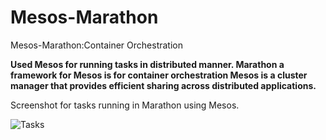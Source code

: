 # Mesos-Marathon
Mesos-Marathon:Container Orchestration

**Used Mesos for running tasks in distributed manner. Marathon a framework for Mesos is for container orchestration Mesos is a cluster manager that provides efficient sharing across distributed applications.**

Screenshot for tasks running in Marathon using Mesos.

![Tasks](tasks_running.png)
